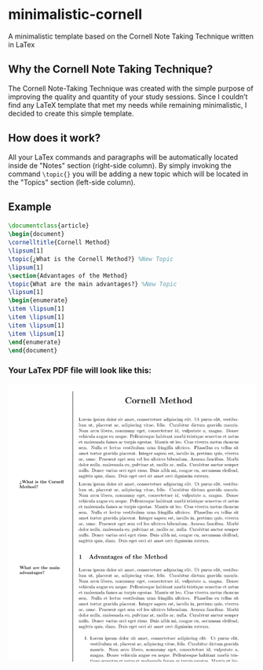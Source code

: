 # minimalistic-cornell
A minimalistic template based on the Cornell Note Taking Technique written in LaTex

## Why the Cornell Note Taking Technique?
The Cornell Note-Taking Technique was created with the simple purpose
of improving the quality and quantity of your study sessions. Since I
couldn’t find any LaTeX template that met my needs while remaining
minimalistic, I decided to create this simple template.

## How does it work? 
All your LaTex commands and paragraphs will be automatically located 
inside de "Notes" section (right-side column). 
By simply invoking the command `\topic{}` you will be adding a new 
topic which will be located in the "Topics" section (left-side column).

## Example

```latex
\documentclass{article}
\begin{document}
\cornelltitle{Cornell Method}
\lipsum[1]
\topic{¿What is the Cornell Method?} %New Topic 
\lipsum[1]
\section{Advantages of the Method}
\topic{What are the main advantages?} %New Topic
\lipsum[1]
\begin{enumerate}
\item \lipsum[1]
\item \lipsum[1]
\item \lipsum[1]
\item \lipsum[1]
\end{enumerate}
\end{document}
```
### Your LaTex PDF file will look like this: 

![Cornell Template Example in LaTex](src/cornell_example.png)
